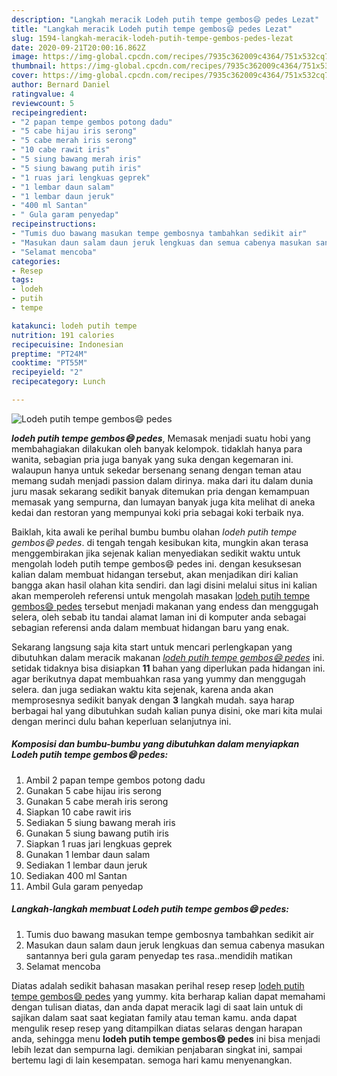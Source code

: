 ```yaml
---
description: "Langkah meracik Lodeh putih tempe gembos😄 pedes Lezat"
title: "Langkah meracik Lodeh putih tempe gembos😄 pedes Lezat"
slug: 1594-langkah-meracik-lodeh-putih-tempe-gembos-pedes-lezat
date: 2020-09-21T20:00:16.862Z
image: https://img-global.cpcdn.com/recipes/7935c362009c4364/751x532cq70/lodeh-putih-tempe-gembos😄-pedes-foto-resep-utama.jpg
thumbnail: https://img-global.cpcdn.com/recipes/7935c362009c4364/751x532cq70/lodeh-putih-tempe-gembos😄-pedes-foto-resep-utama.jpg
cover: https://img-global.cpcdn.com/recipes/7935c362009c4364/751x532cq70/lodeh-putih-tempe-gembos😄-pedes-foto-resep-utama.jpg
author: Bernard Daniel
ratingvalue: 4
reviewcount: 5
recipeingredient:
- "2 papan tempe gembos potong dadu"
- "5 cabe hijau iris serong"
- "5 cabe merah iris serong"
- "10 cabe rawit iris"
- "5 siung bawang merah iris"
- "5 siung bawang putih iris"
- "1 ruas jari lengkuas geprek"
- "1 lembar daun salam"
- "1 lembar daun jeruk"
- "400 ml Santan"
- " Gula garam penyedap"
recipeinstructions:
- "Tumis duo bawang masukan tempe gembosnya tambahkan sedikit air"
- "Masukan daun salam daun jeruk lengkuas dan semua cabenya masukan santannya beri gula garam penyedap tes rasa..mendidih matikan"
- "Selamat mencoba"
categories:
- Resep
tags:
- lodeh
- putih
- tempe

katakunci: lodeh putih tempe 
nutrition: 191 calories
recipecuisine: Indonesian
preptime: "PT24M"
cooktime: "PT55M"
recipeyield: "2"
recipecategory: Lunch

---
```



![Lodeh putih tempe gembos😄 pedes](https://img-global.cpcdn.com/recipes/7935c362009c4364/751x532cq70/lodeh-putih-tempe-gembos😄-pedes-foto-resep-utama.jpg)

<b><i>lodeh putih tempe gembos😄 pedes</i></b>, Memasak menjadi suatu hobi yang membahagiakan dilakukan oleh banyak kelompok. tidaklah hanya para wanita, sebagian pria juga banyak yang suka dengan kegemaran ini. walaupun hanya untuk sekedar bersenang senang dengan teman atau memang sudah menjadi passion dalam dirinya. maka dari itu dalam dunia juru masak sekarang sedikit banyak ditemukan pria dengan kemampuan memasak yang sempurna, dan lumayan banyak juga kita melihat di aneka kedai dan restoran yang mempunyai koki pria sebagai koki terbaik nya.

Baiklah, kita awali ke perihal bumbu bumbu olahan <i>lodeh putih tempe gembos😄 pedes</i>. di tengah tengah kesibukan kita, mungkin akan terasa menggembirakan jika sejenak kalian menyediakan sedikit waktu untuk mengolah lodeh putih tempe gembos😄 pedes ini. dengan kesuksesan kalian dalam membuat hidangan tersebut, akan menjadikan diri kalian bangga akan hasil olahan kita sendiri. dan lagi disini melalui situs ini kalian akan memperoleh referensi untuk mengolah masakan <u>lodeh putih tempe gembos😄 pedes</u> tersebut menjadi makanan yang endess dan menggugah selera, oleh sebab itu tandai alamat laman ini di komputer anda sebagai sebagian referensi anda dalam membuat hidangan baru yang enak.




Sekarang langsung saja kita start untuk mencari perlengkapan yang dibutuhkan dalam meracik makanan <u><i>lodeh putih tempe gembos😄 pedes</i></u> ini. setidak tidaknya bisa disiapkan <b>11</b> bahan yang diperlukan pada hidangan ini. agar berikutnya dapat membuahkan rasa yang yummy dan menggugah selera. dan juga sediakan waktu kita sejenak, karena anda akan memprosesnya sedikit banyak dengan <b>3</b> langkah mudah. saya harap berbagai hal yang dibutuhkan sudah kalian punya disini, oke mari kita mulai dengan merinci dulu bahan keperluan selanjutnya ini.

<!--inarticleads1-->

##### Komposisi dan bumbu-bumbu yang dibutuhkan dalam menyiapkan Lodeh putih tempe gembos😄 pedes:

1. Ambil 2 papan tempe gembos potong dadu
1. Gunakan 5 cabe hijau iris serong
1. Gunakan 5 cabe merah iris serong
1. Siapkan 10 cabe rawit iris
1. Sediakan 5 siung bawang merah iris
1. Gunakan 5 siung bawang putih iris
1. Siapkan 1 ruas jari lengkuas geprek
1. Gunakan 1 lembar daun salam
1. Sediakan 1 lembar daun jeruk
1. Sediakan 400 ml Santan
1. Ambil  Gula garam penyedap




<!--inarticleads2-->

##### Langkah-langkah membuat Lodeh putih tempe gembos😄 pedes:

1. Tumis duo bawang masukan tempe gembosnya tambahkan sedikit air
1. Masukan daun salam daun jeruk lengkuas dan semua cabenya masukan santannya beri gula garam penyedap tes rasa..mendidih matikan
1. Selamat mencoba




Diatas adalah sedikit bahasan masakan perihal resep resep <u>lodeh putih tempe gembos😄 pedes</u> yang yummy. kita berharap kalian dapat memahami dengan tulisan diatas, dan anda dapat meracik lagi di saat lain untuk di sajikan dalam saat saat kegiatan family atau teman kamu. anda dapat mengulik resep resep yang ditampilkan diatas selaras dengan harapan anda, sehingga menu <b>lodeh putih tempe gembos😄 pedes</b> ini bisa menjadi lebih lezat dan sempurna lagi. demikian penjabaran singkat ini, sampai bertemu lagi di lain kesempatan. semoga hari kamu menyenangkan.
